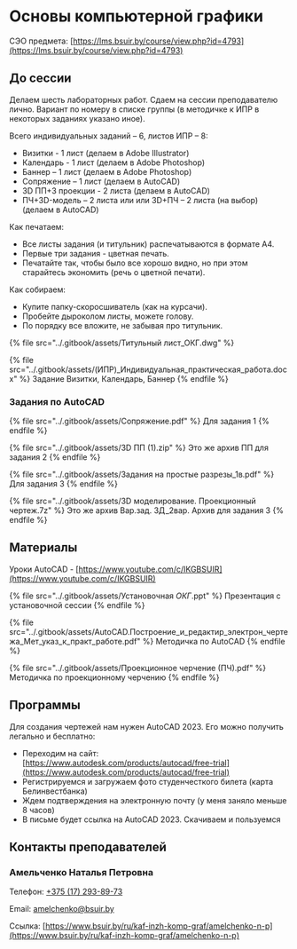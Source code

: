 # Основы компьютерной графики

СЭО предмета: [https://lms.bsuir.by/course/view.php?id=4793](https://lms.bsuir.by/course/view.php?id=4793)

## До сессии

Делаем шесть лабораторных работ. Сдаем на сессии преподавателю лично. Вариант по номеру в списке группы (в методичке к ИПР в некоторых заданиях указано иное).

Всего индивидуальных заданий – 6, листов ИПР – 8:

* Визитки - 1 лист (делаем в Adobe Illustrator)
* Календарь - 1 лист (делаем в Adobe Photoshop)
* Баннер – 1 лист (делаем в Adobe Photoshop)
* Сопряжение – 1 лист (делаем в AutoCAD)
* 3D ПП+3 проекции - 2 листа (делаем в AutoCAD)
* ПЧ+3D-модель – 2 листа или или 3D+ПЧ – 2 листа (на выбор) (делаем в AutoCAD)

Как печатаем:

* Все листы задания (и титульник) распечатываются в формате А4.
* Первые три задания - цветная печать.
* Печатайте так, чтобы было все хорошо видно, но при этом старайтесь экономить (речь о цветной печати).

Как собираем:

* Купите папку-скоросшиватель (как на курсачи).
* Пробейте дыроколом листы, можете голову.
* По порядку все вложите, не забывая про титульник.

{% file src="../.gitbook/assets/Титульный лист_ОКГ.dwg" %}

{% file src="../.gitbook/assets/(ИПР)_Индивидуальная_практическая_работа.docx" %}
Задание Визитки, Календарь, Баннер
{% endfile %}

### Задания по AutoCAD

{% file src="../.gitbook/assets/Сопряжение.pdf" %}
Для задания 1
{% endfile %}

{% file src="../.gitbook/assets/3D ПП (1).zip" %}
Это же архив ПП для задания 2
{% endfile %}

{% file src="../.gitbook/assets/Задания на простые разрезы_1в.pdf" %}
Для задания 3
{% endfile %}

{% file src="../.gitbook/assets/3D моделирование. Проекционный чертеж.7z" %}
Это же архив Вар.зад. 3Д\_2вар. Архив для задания 3&#x20;
{% endfile %}

## Материалы

Уроки AutoCAD - [https://www.youtube.com/c/IKGBSUIR](https://www.youtube.com/c/IKGBSUIR)

{% file src="../.gitbook/assets/Установочная _ОКГ_.ppt" %}
Презентация с установочной сессии
{% endfile %}

{% file src="../.gitbook/assets/AutoCAD.Построение_и_редактир_электрон_чертежа_Мет_указ_к_практ_работе.pdf" %}
Методичка по AutoCAD
{% endfile %}

{% file src="../.gitbook/assets/Проекционное черчение (ПЧ).pdf" %}
Методичка по проекционному черчению
{% endfile %}

## Программы

Для создания чертежей нам нужен AutoCAD 2023. Его можно получить легально и бесплатно:

* Переходим на сайт: [https://www.autodesk.com/products/autocad/free-trial](https://www.autodesk.com/products/autocad/free-trial)
* Регистрируемся и загружаем фото студенчесткого билета (карта Белинвестбанка)
* Ждем подтверждения на электронную почту (у меня заняло меньше 8 часов)
* В письме будет ссылка на AutoCAD 2023. Скачиваем и пользуемся

## Контакты преподавателей

### Амельченко Наталья Петровна

Телефон: [+375 (17) 293-89-73](tel:375172938973)

Email: [amelchenko@bsuir.by](mailto:amelchenko@bsuir.by)

Ссылка: [https://www.bsuir.by/ru/kaf-inzh-komp-graf/amelchenko-n-p](https://www.bsuir.by/ru/kaf-inzh-komp-graf/amelchenko-n-p)
